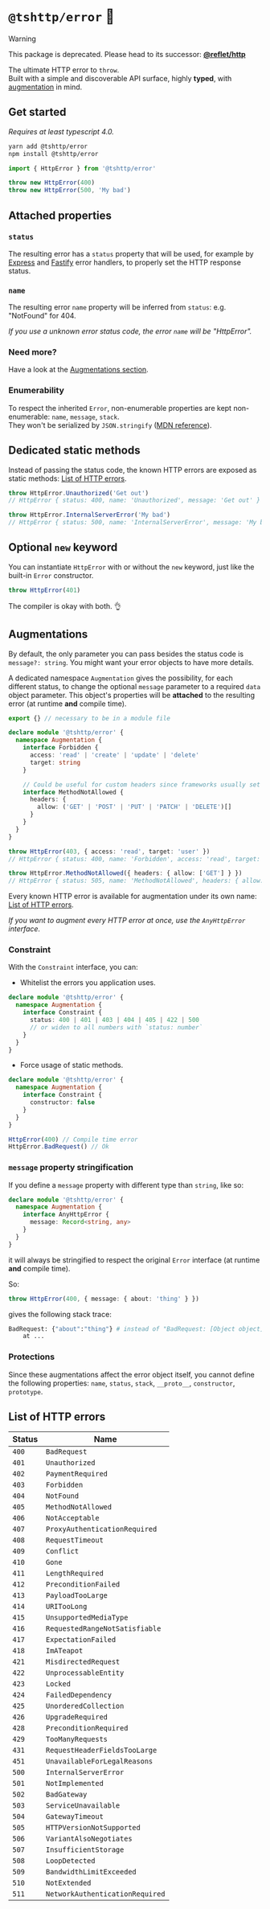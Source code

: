 # `@tshttp/error` 💢

> [!WARNING]  
> This package is deprecated. Please head to its successor: **[@reflet/http](https://github.com/jeremyben/reflet/tree/master/http)**

The ultimate HTTP error to `throw`.<br>Built with a simple and discoverable API surface, highly **typed**, with [augmentation](https://www.typescriptlang.org/docs/handbook/declaration-merging.html#module-augmentation) in mind.

## Get started

_Requires at least typescript 4.0._

```sh
yarn add @tshttp/error
npm install @tshttp/error
```

```ts
import { HttpError } from '@tshttp/error'

throw new HttpError(400)
throw new HttpError(500, 'My bad')
```

## Attached properties

### `status`

The resulting error has a `status` property that will be used, for example by [Express](https://expressjs.com/) and [Fastify](https://www.fastify.io/) error handlers, to properly set the HTTP response status.

### `name`

The resulting error `name` property will be inferred from `status`: e.g. "NotFound" for 404.

_If you use a unknown error status code, the error `name` will be "HttpError"._

### Need more?

Have a look at the [Augmentations section](#augmentations).

### Enumerability

To respect the inherited `Error`, non-enumerable properties are kept non-enumerable: `name`, `message`, `stack`.<br>They won't be serialized by `JSON.stringify` ([MDN reference](https://developer.mozilla.org/en-US/docs/Web/JavaScript/Reference/Global_Objects/JSON/stringify#description)).

## Dedicated static methods

Instead of passing the status code, the known HTTP errors are exposed as static methods: [List of HTTP errors](#list-of-http-errors).

```ts
throw HttpError.Unauthorized('Get out')
// HttpError { status: 400, name: 'Unauthorized', message: 'Get out' }

throw HttpError.InternalServerError('My bad') 
// HttpError { status: 500, name: 'InternalServerError', message: 'My bad' }
```

## Optional `new` keyword

You can instantiate `HttpError` with or without the `new` keyword, just like the built-in `Error` constructor.

```ts
throw HttpError(401)
```

The compiler is okay with both. 👌

## Augmentations

By default, the only parameter you can pass besides the status code is `message?: string`. You might want your error objects to have more details.

A dedicated namespace `Augmentation` gives the possibility, for each different status, to change the optional `message` parameter to a required `data` object parameter. This object's properties will be **attached** to the resulting error (at runtime **and** compile time).

```ts
export {} // necessary to be in a module file

declare module '@tshttp/error' {
  namespace Augmentation {
    interface Forbidden {
      access: 'read' | 'create' | 'update' | 'delete'
      target: string
    }

    // Could be useful for custom headers since frameworks usually set the response headers with the error headers property:
    interface MethodNotAllowed {
      headers: {
        allow: ('GET' | 'POST' | 'PUT' | 'PATCH' | 'DELETE')[]
      }
    }
  }
}

throw HttpError(403, { access: 'read', target: 'user' })
// HttpError { status: 400, name: 'Forbidden', access: 'read', target: 'user' }

throw HttpError.MethodNotAllowed({ headers: { allow: ['GET'] } })
// HttpError { status: 505, name: 'MethodNotAllowed', headers: { allow: ['GET'] } }
```

Every known HTTP error is available for augmentation under its own name: [List of HTTP errors](#list-of-http-errors).

_If you want to augment every HTTP error at once, use the `AnyHttpError` interface._

### Constraint

With the `Constraint` interface, you can:

- Whitelist the errors you application uses.

```ts
declare module '@tshttp/error' {
  namespace Augmentation {
    interface Constraint {
      status: 400 | 401 | 403 | 404 | 405 | 422 | 500
      // or widen to all numbers with `status: number`
    }
  }
}
```

- Force usage of static methods.

```ts
declare module '@tshttp/error' {
  namespace Augmentation {
    interface Constraint {
      constructor: false
    }
  }
}

HttpError(400) // Compile time error
HttpError.BadRequest() // Ok
```

### `message` property stringification

If you define a `message` property with different type than `string`, like so:

```ts
declare module '@tshttp/error' {
  namespace Augmentation {
    interface AnyHttpError {
      message: Record<string, any>
    }
  }
}
```

it will always be stringified to respect the original `Error` interface (at runtime **and** compile time).

So:

```ts
throw HttpError(400, { message: { about: 'thing' } })
```

gives the following stack trace:

```sh
BadRequest: {"about":"thing"} # instead of "BadRequest: [Object object]"
    at ...
```
### Protections

Since these augmentations affect the error object itself, you cannot define the following properties: 
`name`,	`status`,	`stack`, `__proto__`, `constructor`,	`prototype`.

## List of HTTP errors

| Status | Name                            |
|--------|---------------------------------|
| `400`  | `BadRequest`                    |
| `401`  | `Unauthorized`                  |
| `402`  | `PaymentRequired`               |
| `403`  | `Forbidden`                     |
| `404`  | `NotFound`                      |
| `405`  | `MethodNotAllowed`              |
| `406`  | `NotAcceptable`                 |
| `407`  | `ProxyAuthenticationRequired`   |
| `408`  | `RequestTimeout`                |
| `409`  | `Conflict`                      |
| `410`  | `Gone`                          |
| `411`  | `LengthRequired`                |
| `412`  | `PreconditionFailed`            |
| `413`  | `PayloadTooLarge`               |
| `414`  | `URITooLong`                    |
| `415`  | `UnsupportedMediaType`          |
| `416`  | `RequestedRangeNotSatisfiable`  |
| `417`  | `ExpectationFailed`             |
| `418`  | `ImATeapot`                     |
| `421`  | `MisdirectedRequest`            |
| `422`  | `UnprocessableEntity`           |
| `423`  | `Locked`                        |
| `424`  | `FailedDependency`              |
| `425`  | `UnorderedCollection`           |
| `426`  | `UpgradeRequired`               |
| `428`  | `PreconditionRequired`          |
| `429`  | `TooManyRequests`               |
| `431`  | `RequestHeaderFieldsTooLarge`   |
| `451`  | `UnavailableForLegalReasons`    |
| `500`  | `InternalServerError`           |
| `501`  | `NotImplemented`                |
| `502`  | `BadGateway`                    |
| `503`  | `ServiceUnavailable`            |
| `504`  | `GatewayTimeout`                |
| `505`  | `HTTPVersionNotSupported`       |
| `506`  | `VariantAlsoNegotiates`         |
| `507`  | `InsufficientStorage`           |
| `508`  | `LoopDetected`                  |
| `509`  | `BandwidthLimitExceeded`        |
| `510`  | `NotExtended`                   |
| `511`  | `NetworkAuthenticationRequired` |